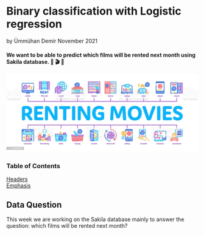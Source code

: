 # Binary classification with Logistic regression
by Ümmühan Demir November 2021

#### **We want to be able to predict which films will be rented next month using Sakila database.** :popcorn: :clapper: :movie_camera:
![What is this](images/renting_movies.jpeg)

### Table of Contents  
[Headers](#headers)  
[Emphasis](#emphasis)    
<a name="headers"/>
## Data Question 
This week we are working on the Sakila database mainly to answer the question: which films will be rented next month? 


